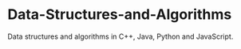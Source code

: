 # Data-Structures-and-Algorithms
Data structures and algorithms in C++, Java, Python and JavaScript.
